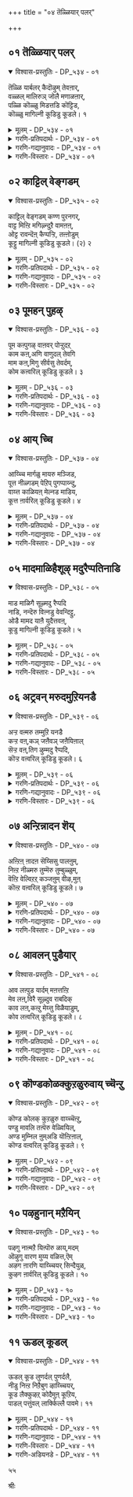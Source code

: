 +++
title = "०४ तॆळ्ळियार् पलर्"

+++


## ०१ तॆळ्ळियार् पलर्

<details open><summary>विश्वास-प्रस्तुतिः - DP_५३४ - ०१</summary>

तॆळ्ळि यार्बलर् कैदॊऴुम् तेवऩार्,  
वळ्ळल् मालिरुञ् जोलै मणाळऩार्,  
पळ्ळि कॊळ्ळु मिडत्तडि कॊट्टिड,  
कॊळ्ळु मागिल्नी कूडिडु कूडले। १
</details>

<details><summary>मूलम् - DP_५३४ - ०१</summary>

तॆळ्ळि यार्बलर् कैदॊऴुम् तेवऩार्,  
वळ्ळल् मालिरुञ् जोलै मणाळऩार्,  
पळ्ळि कॊळ्ळु मिडत्तडि कॊट्टिड,  
कॊळ्ळु मागिल्नी कूडिडु कूडले। १
</details>

<details><summary>गरणि-प्रतिपदार्थः - DP_५३४ - ०१</summary>

तॆळ्ळियार्=ज्ञानिगळाद भक्तरिन्द, पलर्=हलवरु, कैतॊऴुम्=कैमुयिसिकॊळ्ळुव, देवनार्=स्वामियाद, वळ्ळल्=परमौदारियाद, मालिरुञ्जोलै=तिरुमालिरुञ्जोलै बॆट्टद, मणाळनार्=ऒडॆयनाद परमपुरुषनु, पळ्ळिकॊळ्ळुम्=पवडिसिरुव, इडत्तु=स्थळदल्लि, अडि=\(अवन\) तिरुवडिगळन्नु, कॊट्टिड=\(नानु\)हिडियुवन्तॆ, कॊळ्ळुमाहिल्=\(नन्नन्नु\) स्वीकरिसुव हागॆ, कूडले=कूडलु स्वामिये, नी=नीनु, कूडिडु=कूडिसु\(जॊतॆगॊळिसु\)
</details>

<details><summary>गरणि-गद्यानुवादः - DP_५३४ - ०१</summary>

हलवारु मन्दि ज्ञानिगळाद भक्तरिन्द कैमुगियिसिकॊळ्ळुव स्वामियाद,परमौदारियाद, तिरुमालिरुञ्जोलै बॆट्टद ऒडॆयनाद परमपुरुषनु पवडिसिरुव स्थळदल्लि, अवन तिरुवडिगळन्नु नानु हिडियुवन्तॆ नन्नन्नु अवनु स्वीकरिसुव हागॆ, कूडलु स्वामिये, नीनु नम्मन्नु जॊतॆगॊळिसु.\(१\)
</details>

<details><summary>गरणि-विस्तारः - DP_५३४ - ०१</summary>

भगवन्तन गुणानुसन्धानवे इदरल्लि मुख्य. आ भगवन्तन तिरुवडिगळन्नु पट्टागि हिडियबेकु. अदु हेगॆ? इदु समस्यॆ. भगवन्तनन्ने नेरवागि बेडि अवनन्नु ऒलिसिकॊळ्ळुवुदु ऒन्दु बगॆ. भगवन्तन परमौदार्यवे अदक्कॆ मूल. अवन आ औदार्यक्कॆ ऒळगागबेकु, अष्टे. अदक्कागि ज्ञानिगळू भक्तरू सतत प्रयत्न माडुत्तारॆ. भगवन्तनु परम सुन्दरनु. तिरुमालिरुञ्जोलै बॆट्टद मेलॆ, सुन्दरवाद प्रकृतिय नडुवॆ उन्नत शिखरदल्लि शोभिसुत्तिरुववनू “अऴहर्”\(सुन्दर\)ऎम्ब हॆसरिनअ दिव्यसुन्दरनू आद परमपुरुषनु कावेरिय नडुगड्डॆयल्लि, श्रीरङ्गदल्लि पवडिसिद्दानॆ. श्रीरङ्गनाथन तिरुवडिगळन्नु अवलम्बिसबेकु. अवक्कॆ ऎडॆबिडद सेवॆ सल्लिसबेकु. ई उत्कटवाद आशॆयन्नु अवनिगॆ तिळिसुववरु यारु? गोदादेविय सेवॆयन्नु अवनु स्वीकरिसुवन्तॆ माडुववरु आयरु? “कूडलुदैव”वादरू अदन्नु माडुवने?

“कूडल्”ऎम्बुदक्कॆ “नदीमुख”, नदिगळ सम्गम, मधुरापुरि एकान्तवाद लतागृह, विरहियादवळु तन्न पतिय बरविगागि मरळिन मेलॆ ऎळॆयुव वृत्तसुळिगळु” ऎन्दु अर्थ बरुत्तदॆ. आद्दरिन्द, “कूडल् दैव” ऎन्दु यारन्नु सम्बोधिसुत्ताळो काणॆ. सतिपतियरन्नु कूडिसुव कामदेवने हौदे?

४६
</details>

## ०२ काट्टिल् वेङ्गडम्

<details open><summary>विश्वास-प्रस्तुतिः - DP_५३५ - ०२</summary>

काट्टिल् वेङ्गडम् कण्ण पुरनगर्,  
वाट्ट मिऩ्ऱि मगिऴ्न्दुऱै वामऩऩ्,  
ओट्ट रावन्दॆऩ् कैप्पऱ्ऱि, तऩ्ऩोडुम्  
कूट्टु मागिल्नी कूडिडु कूडले। (२) २
</details>

<details><summary>मूलम् - DP_५३५ - ०२</summary>

काट्टिल् वेङ्गडम् कण्ण पुरनगर्,  
वाट्ट मिऩ्ऱि मगिऴ्न्दुऱै वामऩऩ्,  
ओट्ट रावन्दॆऩ् कैप्पऱ्ऱि, तऩ्ऩोडुम्  
कूट्टु मागिल्नी कूडिडु कूडले। (२) २
</details>

<details><summary>गरणि-प्रतिपदार्थः - DP_५३५ - ०२</summary>

कूडले=कूडलु दैववे, काट्टिल्=काडिनल्लिरुव, वेङ्गडम्=वॆङ्कटगिरियल्लू, कण्णपुरनहर्=कण्णपुर नगरदल्लियू, वाट्टम्=ऒणगुविकॆ ऎम्बुदु, इन्ऱि=इल्लदॆ, महिऴ्न्दु=हर्षगॊण्डु, उऱै=नित्यवास माडुव, वामनन्=वामनावताररूपियाद भगवन्तनु, ओट्टार=ओडुत्ता, वन्दु=बन्दु, ऎन्=नन्न, कै=कैयन्नु, पट्रि=हिडिदु, तन्नॊडुम्=तन्नॊडनॆ, कूट्टुम्=कूडिसुवुदु, आहिल्=आदरॆ, नी=नीनु, कूडिडु=कूडिसु.
</details>

<details><summary>गरणि-गद्यानुवादः - DP_५३५ - ०२</summary>

कूडलु दैववे, काडिनल्लिरुव वॆङ्कटगिरियल्लू कण्णपुरनगरदल्लू मुखद ऒणगुविकॆये इल्लदन्तॆ हर्षदिन्द नित्यवास माडुव वामनावताररूपियाद भगवन्तनु ओडुत्ता बन्दु नन्न कैहिडिदु तन्नॊडनॆ कूडिसिकॊळ्ळुवुदादरॆ, नीनु कूडिसु.\(२\)
</details>

<details><summary>गरणि-विस्तारः - DP_५३५ - ०२</summary>

हिन्दिन पाशुरदल्लि गोदादेवि तिरुमालिरुञ्जोलै, श्रीरङ्ग-ऎम्ब ऎरडु “तिरुपति” गळन्नु स्मरिसिदळु. इदरल्लि तिरुवॆङ्कटगिरि, कण्णपुरिनगर ऎम्ब इन्नॆरडन्नु नॆनपिगॆ तरुत्ताळॆ. दक्षिण भारतदल्लि नूर ऎण्टु “तिरुपति”गळिवॆ ऎन्दु प्रसिद्धि. भगवन्तन सन्निध्यविरुव ऒन्दॊन्दु पवित्रस्थळवन्नू “तिरुपति” ऎन्नुत्तारॆ. ऒन्दॊन्दू तिरुमप्तियल्लू भगवन्तनु ऒन्दॊन्दु कीर्तियिन्द, हॆसरिनिन्द नित्यवास माडुत्ता, भक्तनिगॆ दर्शन कॊडुत्तानॆ ऎन्दू, आनन्दस्वरूपियाद भगवन्तनु सदा आनन्दवन्ने सूसि भक्तनन्नु आनन्ददल्लि ओलाडिसुत्तानॆ, ऎन्दू आद्दरिन्द, भक्तनु ऎल्ल तिरुपतिगळिगू यात्रॆ नडसि, भगवन्तन दिव्यरूपवन्नु सन्दर्शिसि कृतार्थनागबेकु ऎम्बुदू प्रसिद्धि.

गोदादेविगॆ भगवन्तनल्लि अपारप्रेम. अवने तनगॆ पतियागबेकु ऎम्बुदु अवळ हम्बल. भगवन्तनु नूरॆण्टु तिरुपतिगळल्लि नॆलसिरुवुदु गोदादेवियन्नु परीक्षिसुवुदक्कॆन्दू, अवळल्लि भगवन्तन बगॆगॆ अचल प्रेमविदॆये ऎम्बुदन्नु कण्डुकॊळ्ळुवुदक्कॆन्दू अवळ नम्बिकॆ. अवळादरो स्वतन्त्रविल्लद हॆण्णु कन्यॆ. भगवन्तनु सर्वस्वतन्त्र. आद्दरिन्द, पवित्रनाद वामनवटुविनन्तॆ बन्दु बलिचक्रवर्तियन्नु जयिसिद हागॆये, एनू अरियद वामनरूपियागि बन्दु अवळ कैहिडिदु अवळन्नु तन्नॊडनॆ करॆदुकॊण्डु होगबेकॆन्दु अवळ हम्बल. अवळन्नु तन्दॆय पारतन्त्र्यदिन्द बिडिसि तन्नॊन्दिगॆ सेरिसिकॊळ्ळबेकॆम्बुदु अवळ कडुबयकॆ. अदक्कागि कूडलु देवनल्लि ई प्रार्थनॆ.

४७
</details>

## ०३ पूमहन् पुहऴ्

<details open><summary>विश्वास-प्रस्तुतिः - DP_५३६ - ०३</summary>

पूम कऩ्पुगऴ् वाऩवर् पोऱ्ऱुदऱ्  
काम कऩ्,अणि वाणुदल् तेवगि  
माम कऩ्,मिगु सीर्वसु तेवर्दम्,  
कोम कऩ्वरिल् कूडिडु कूडले। ३
</details>

<details><summary>मूलम् - DP_५३६ - ०३</summary>

पूम कऩ्पुगऴ् वाऩवर् पोऱ्ऱुदऱ्  
काम कऩ्,अणि वाणुदल् तेवगि  
माम कऩ्,मिगु सीर्वसु तेवर्दम्,  
कोम कऩ्वरिल् कूडिडु कूडले। ३
</details>

<details><summary>गरणि-प्रतिपदार्थः - DP_५३६ - ०३</summary>

पू=कमल पुष्पदल्लि हुट्टिद, महन्=मगन, पुहऴ्= हॊगळिकॆ, वानवर्=देवतॆगळ, पोट्रुदऱ् कु=स्तोत्रक्कू, आम्=तक्कवनाद, महन्=महन, अणि=अणिगॊण्ड, वाळ्=बाळ्वॆय\(जीवनद\) नुदल्=मुखवुळ्ळ, देवकि=देवकिय, मा=श्रेष्ठनाद, महन्=मगनाद, मिहु=बहुहॆच्चिन, शीर्=सद्गुणगळिन्द कूडिद, वसुदेवर्=वसुदेवन, को=हिरिमॆय, महन्=मगनाद भगवन्तनु\(श्रीकृष्णनु\) वरिल्=वरुवुदादरॆ,क्डले=कूडलु दैववे, कूडिडु=कूडिसु.
</details>

<details><summary>गरणि-गद्यानुवादः - DP_५३६ - ०३</summary>

हूविन मगन हॊगळिकॆगू देवतॆगळ स्तुतिगू तक्कवनाद मग अणिगॊण्ड जीवनद मुखवुळ्ळ देवकिय श्रेष्ठ मगनागि बहुदॊड्ड सद्गुणगळिन्द कूडिद वसुदेवन हिरिमॆय मगनागि इरुव भगवन्तनु बरुवुदादरॆ, कूडलु दैववे \(नन्नन्नु अवनॊन्दिगॆ\)कूडिसु.
</details>

<details><summary>गरणि-विस्तारः - DP_५३६ - ०३</summary>

हूविन मग ऎन्दरॆ चतुर्मुख ब्रह्म. भगवन्तन नाभियल्लि हुट्टिदवनु. हुटीदाग अवनु कन्दद्दु नीरु,ऎल्लॆल्लू नीरु कर्तव्यवन्नु कण्डुकॊळ्ळुवुदक्कागि अवनु अन्तर्मुखनागि बहळ तपस्सु माडिदनु. भगवन्तनु अनुग्रहिसिदनु. आगले तिळिदद्दु अवनिगॆ सृष्टि माडुव कार्यवू, क्रमवू. भगवन्तननन्नु अवनु हॊगळल्ल.

देवतॆगळन्तु भगवन्तनन्नु अडिगडिगॆ स्तुतिसिदवरु. असुरराद अवरिगॆ कष्टसङ्कटगळु ऒदगिदागलॆल्ला भगवन्तनल्लि मॊरॆयॊडुवुदे अवर कॆलस. अवरन्नु अमररन्नागिसिदवनू, स्वर्गवासवनु स्थिरगॊळिसिदवनू भगवन्तने.

देवकिय कान्तिपूर्णवाद मुखदिन्दले अवळ जीवन ऎष्टु परिशुद्ध, ऎष्टु चॊक्क ऎम्बुदु गॊत्तागुत्तदॆ. वसुदेवनु सद्गुणगळिगॆ आकर. ई हिरिमॆय कारणदिन्दले भगवन्त अवर मगनागि अवतरिसिद्दु.

४८
</details>

## ०४ आय् च्चि

<details open><summary>विश्वास-प्रस्तुतिः - DP_५३७ - ०४</summary>

आय्च्चि मार्गळु मायरु मञ्जिड,  
पूत्त नीळ्गडम् पेऱिप् पुगप्पाय्न्दु,  
वाय्त्त काळियऩ् मेल्नड माडिय,  
कूत्त ऩार्वरिल् कूडिडु कूडले। ४
</details>

<details><summary>मूलम् - DP_५३७ - ०४</summary>

आय्च्चि मार्गळु मायरु मञ्जिड,  
पूत्त नीळ्गडम् पेऱिप् पुगप्पाय्न्दु,  
वाय्त्त काळियऩ् मेल्नड माडिय,  
कूत्त ऩार्वरिल् कूडिडु कूडले। ४
</details>

<details><summary>गरणि-प्रतिपदार्थः - DP_५३७ - ०४</summary>

आय् च्चि मार्हळुम्=गॊल्लतियरू, आयरुम्=गोपरू, अञ्जिड=भयपडुव हागॆ, पूत्त=हूविनिन्द तुम्बिद\(हू बिट्टिरुव\) नीळ्=ऎत्तरवाद, कडम्बु=कडहद मरवन्नु, एऱि=हत्ति, पुहप्पाय्न्दु=ऒळहोगुवन्तॆ हारि, वाय् त्त=अल्लि वासवागिद्द, काळियन्=काळीय सर्पद, मेल्=मेलॆ, नडम्=नृत्यवन्नु, आडिन=अडिद, कूत्तनार्=नटन शास्त्रनिपुणनाद भगवन्तनु, वरिल्=बरुवुदादरॆ, कूडले=कूडलु दैववे, कूडिडु=कूडिसु.
</details>

<details><summary>गरणि-गद्यानुवादः - DP_५३७ - ०४</summary>

गॊल्लतियरू गोवळरू भयपडुव हागॆ हूबिट्टिरुव ऎत्तरवाद कडहद मरवन्नु हत्ति मडूविनॊळक्कॆ होगुवन्तॆ हारि, अल्लि वासवागिद्द काळीय सर्पद मेलॆ नृत्यमाडिद नटनशास्त्रनिपुणनाद भगवन्तनु बरुवुदादरॆ, कूडलु दैववे नन्नन्नु अवनॊडनॆ कूडिसु.\(४\)
</details>

<details><summary>गरणि-विस्तारः - DP_५३७ - ०४</summary>

ई पाशुरद विषयवॆल्ल काळीयदमनद्दु. यमुनानदियल्लि काळिन्दि मडु. अल्लि बहुकालदिन्द वासवागिद्द काळीयनॆम्ब सर्प. अदरिन्द, मडुविन नीरॆल्ल विषमयवागित्तु. ई तॊन्दतॆयन्नु निवारिसबेकॆन्दु बालकृष्ण अरितुकॊण्ड. कूडले दडदल्लि बॆळॆदिद्द ऎत्तरवाद कडहद मरवन्नेरि, दडदल्लिद्द गोवळरुगॊल्लतियरु बेड, बेड ऎन्दु कूगुत्तिद्दरू, मडुविनॊळक्कॆ धुमुकिद. ऒळगिद्द काळीयनन्नु कॆणकि मेलक्कॆ सॆळॆदु अदर हॆडॆय मेलॆ हारिकॊण्डु अल्लि अवनु नाट्यशास्त्रविशारदनो ऎम्बन्तॆ कुणिकुणिदाडिदनु. इदु कतॆ.

“अन्थ कलानिपुणनॊडनॆ धीर, शूर, साहसवन्तनॊडनॆ नन्नन्नु कूडिसु”ऎन्दु बेडुत्ताळॆ, गोदादेवि.
</details>

## ०५ मादमाळिहैशूऴ् मदुरैप्पतिनाडि

<details open><summary>विश्वास-प्रस्तुतिः - DP_५३८ - ०५</summary>

माड माळिगै सूऴ्मदु रैप्पदि  
नाडि, नन्दॆरु विऩ्नडु वेवन्दिट्टु,  
ओडै मामद याऩै युदैत्तवऩ्,  
कूडु मागिल्नी कूडिडु कूडले। ५
</details>

<details><summary>मूलम् - DP_५३८ - ०५</summary>

माड माळिगै सूऴ्मदु रैप्पदि  
नाडि, नन्दॆरु विऩ्नडु वेवन्दिट्टु,  
ओडै मामद याऩै युदैत्तवऩ्,  
कूडु मागिल्नी कूडिडु कूडले। ५
</details>

<details><summary>गरणि-प्रतिपदार्थः - DP_५३८ - ०५</summary>

ओडै=हणॆगॆ पट्टियुळ्ळ, मा=महा, मदम्=मदशालियाद, यानै=आनॆयन्नु, उदैत्तवन्=सदॆबडिदवनु, माडम्=माळिगॆ मनॆगळू, माळिहै=महडि मनॆगळू, शूऴ्=सुत्तुवरिदिरुव, मदुरैपदि=मधुरानगरियल्लि, नाडि=हुडुकाडि, नम्=नम्म, तॆरुविन्=बीदिय, नडुवे=नडुवॆ, वन्दिट्टु=बन्दुबिट्टु, कूडुम्=\(नम्मॊडनॆ\)कूडिकॊळ्ळुवुदु, आहिल्=आदरॆ, कूडले=कूडलु दैववे, नी=नीनु, कूडिडु=कूडिसु.
</details>

<details><summary>गरणि-गद्यानुवादः - DP_५३८ - ०५</summary>

४९
</details>

<details><summary>गरणि-विस्तारः - DP_५३८ - ०५</summary>

हणॆगॆ पट्टियुळ्ळ महामदिसिद आनॆयन्नु सदॆबडिदवनु माळिगॆ मनॆगळिन्दलू महडि मनॆगळिन्दलू सुत्तुवरिदिरुव मधुरानगरियल्लि हुडुकुत्ता नम्म बीदिय नडुवॆ बन्दु नम्मॊडनॆ कूडिकॊळ्ळुवुदादरॆ कूडलु दैववे, नीनु कूडिसु.\(५\)

धनुर्यादक्कॆ बरबेकॆम्ब कंसन आह्वानद मेलॆ श्रीकृष्णनू बलरामनू मधुरॆगॆ बरुत्तारॆ. दारियल्लि कंसनिन्द प्रेरित्अराद अडचणॆगळु हलवारु. यावुदादरॊन्दरिन्द कृष्णनन्नु कॊल्लिसबेकॆम्बुदे उद्देश. अन्थवुगळल्लि कुवलयापीडवॆम्ब मद्दानॆयॊन्दु. अदर हणॆगॆ चिन्नदपट्टिय बिरुदु बेरॆ. अदन्नु जयिसुवुदु असाध्यवाद मातु. कृष्णनु अदन्नु लीलाजालवागि सदॆबडिदनु.

आ समयदल्लि गोदादेवि तानु मधुरानगरियल्ले वासवागिद्दन्तॆयू कृष्णनु अवन साहसगळन्नॆल्ला मुगिसिकॊण्डु मधुरानगरियल्लि तन्न अपारवाद प्रेमवन्नरितवनागि तन्नन्नु हुडुकुत्ता तानिरुव बीदियल्लि बरुत्तानॆन्दू भाविसिकॊळ्ळुत्ताळॆ.\(गोदादेवि इरुवुदु दक्षिनभारतद श्रीविल्लिपुत्तूरिनल्लि\) हागॆ कृष्णनु तानिरुव\(गोदादेवि इरुव\) बीदिगॆ बन्दाग, अवनन्नु तम्मॊडनॆ कलॆतुकॊळ्ळुवन्तॆ कूडिसॆन्दु कूडलु दैववन्नु गोदादेविगॆ बेडिकॊळ्ळुत्ताळॆ.
</details>

## ०६ अट्रवन् मरुदमुऱियनडै

<details open><summary>विश्वास-प्रस्तुतिः - DP_५३९ - ०६</summary>

अऱ्ऱ वऩ्मरु तम्मुऱि यनडै  
कऱ्ऱ वऩ्,कञ् जऩैवञ् जऩैयिऩाल्  
सॆऱ्ऱ वऩ्,तिग ऴुम्मदु रैप्पदि,  
कॊऱ्ऱ वऩ्वरिल् कूडिडु कूडले। ६
</details>

<details><summary>मूलम् - DP_५३९ - ०६</summary>

अऱ्ऱ वऩ्मरु तम्मुऱि यनडै  
कऱ्ऱ वऩ्,कञ् जऩैवञ् जऩैयिऩाल्  
सॆऱ्ऱ वऩ्,तिग ऴुम्मदु रैप्पदि,  
कॊऱ्ऱ वऩ्वरिल् कूडिडु कूडले। ६
</details>

<details><summary>गरणि-प्रतिपदार्थः - DP_५३९ - ०६</summary>

अट्रवन्=ननगॆ ऎल्लविधदल्लू तक्कवनु, मरुदम्=यमळ अर्जुनवृक्षगळन्नु, मुऱिय=मुरिदु बीळुव हागॆ, नडै=नडगॆयन्नु, कट्रवन्=कलितवनू, कञ्जनै=कंसनन्नु, वञ्जनैयिल्=वञ्चनॆयिन्द, शॆट्रवन्=कॊन्दवनू, तिहऴुम्=बॆळगुव, मदुरैपति=मधुरै नगरक्कॆ, कॊट्रवन्=अरसनादवनू, वरिल्=बन्दरॆ, कूडले=कूडलु दैववे, कूडिडु=\(अवनॊन्दिगॆ नन्नन्नु\)कूडिसु.
</details>

<details><summary>गरणि-गद्यानुवादः - DP_५३९ - ०६</summary>

ननगॆ ऎल्ल रीतियल्लू तक्कवनू, यमळार्जुन वृक्षगळु मुरिदु बीळुव हागॆ नडगॆयन्नु कलितवनू, कंसनन्नु \(अवन\) वञ्चनॆयिन्दले कॊन्दवनू, बॆळगुव मधुरानगरिय अरसनादवनू बन्दरॆ, कूडलु दैववे, नन्नन्नु अवनॊन्दिगॆ कूडिसु.\(६\)
</details>

<details><summary>गरणि-विस्तारः - DP_५३९ - ०६</summary>

भगवन्तनिगॆ समर्पिसबेकॆन्दु कट्टिद हूविन मालॆयन्नु तानु मॊदलु मुडिदु, कन्नडिय मुन्दॆनिन्तु, भगवन्तनिगॆ तानुतक्क वधुवागबल्लॆने ऎन्दु योचिसि, योचिसि, कॊरगुत्तिद्द “शूडिकॊडुत्त नाच्चियार्” ऎन्निसिकॊण्ड गोदादेवि, ई पाशुरदल्लि, कृष्णावताररूपियागि भगवन्तनु अवन ऎळॆयवयस्सिनिन्दलू, तळर्नडॆ नडॆयुवागले यमळार्जुन वृक्षगळन्नु मुरिद, अनन्तर कंसन वञ्चनॆय कार्यगळन्नॆल्ला ऒन्दागुतलॊन्दन्नु

५०

मुरिदु हाकिद, कडॆगॆ मधुराधीशनॆनिसिकॊण्ड भगवन्तने तनगॆ अनुरूपनाद पतियॆन्दू अवनॊन्दिगॆ तन्नन्नु कूडिसॆन्दु कूडलु दैववन्नु बेडिकॊळ्ळुत्ताळॆ.
</details>

## ०७ अन्ऱिन्नादन शॆय्

<details open><summary>विश्वास-प्रस्तुतिः - DP_५४० - ०७</summary>

अऩ्ऱिऩ् ऩादऩ सॆय्सिसु पालऩुम्,  
निऩ्ऱ नीळ्मरु तुम्मॆरु तुम्बुळ्ळुम्,  
वॆऩ्ऱि वेल्विऱऱ् कञ्जऩुम् वीऴ,मुऩ्  
कॊऩ्ऱ वऩ्वरिल् कूडिडु कूडले। ७
</details>

<details><summary>मूलम् - DP_५४० - ०७</summary>

अऩ्ऱिऩ् ऩादऩ सॆय्सिसु पालऩुम्,  
निऩ्ऱ नीळ्मरु तुम्मॆरु तुम्बुळ्ळुम्,  
वॆऩ्ऱि वेल्विऱऱ् कञ्जऩुम् वीऴ,मुऩ्  
कॊऩ्ऱ वऩ्वरिल् कूडिडु कूडले। ७
</details>

<details><summary>गरणि-प्रतिपदार्थः - DP_५४० - ०७</summary>

अन्ऱु=आ कालदल्लि, इन्नादन=कॆडकुगळन्ने, शॆय्=माडिद, शिशुपालनुम्=शिशुपालनू, निन्ऱ=बॆळॆदु निन्तिरुव, नीळ्=ऎत्तरवाद, मरुदुम्=अवळि मत्तिमरगळन्नू, ऎरुदुम्=वृषभासुरनन्नू, पुळ्ळुम्=बकासुरनन्नू, वॆन्ऱि=जय तरबल्ल, वेल्=वेलायुधवन्नु, विऱल्=हिडिद, कञ्जनुम्=कंसनू, वीऴ=बीळुवन्तॆ, मुन्=ऎल्लर ऎदुरल्लि, कॊन्ऱवन्=कॊन्दवनु, वरिल्=बरुवुदादरॆ, कूडले=कूडलु दैववे, कूडिडु=कूडिसु.
</details>

<details><summary>गरणि-गद्यानुवादः - DP_५४० - ०७</summary>

आगिन कालदल्लि कॆडकुगळन्ने माडिद शिशुपालनू, ऎत्तरवागि बॆळॆदु निन्तिरुव अवळि मत्तिमरगळू, वृषभनू, बकनू, जयवन्ने तरबल्ल वेलायुधधारियाद कंसनु बीळुवन्तॆ ऎल्लर ऎदुरल्लू कॊन्दवनु बरुवुदादरॆ, कूडलु दैववे \(अवनॊन्दिगॆ नन्नन्नु\)कूडिसु.\(७\)
</details>

<details><summary>गरणि-विस्तारः - DP_५४० - ०७</summary>

रुक्मिणियन्नु शिशुपालनिगॆ कॊट्टु मदुवॆमाडबेकॆन्दु सिद्धतॆगळॆल्ल नडॆदिद्दाग,अवुगळ नडुवॆ रुक्मिणिय प्रार्थनॆयन्तॆ अवळन्नु तन्न शौर्यबलदिन्द करॆतन्दु कृष्णनु मदुवॆयादनु. कृष्णन मेलण शिशुपालन वैरवु चिक्कन्दिनिन्द बॆळॆदु बन्दद्दु रुक्मिणियन्नु अवनिन्द तप्पिसिद्दरिन्द अवनिगॆ विपरीतवायितु. कॆट्ट कॆलसगळन्नु माडुवुदरल्ले अवनु निपुणनॆनिसिद्दवनु अवनु. हागॆये बक,वृषभ, कंसरू. दुष्टनिग्रहवे भगवन्तन आद्य कर्तव्यवाद्दरिन्द अवरन्नॆल्ल कृष्णनु निर्मूलगॊळिसिदनु. आ समर्थ स्वामियु बरुवुदादरॆ, अवनॊन्दिगॆ नन्नन्नु कूडिसु ऎन्दु कूडलु दैववन्नु गोदादेवि बेडिकॊळ्ळुत्ताळॆ.
</details>

## ०८ आवलन् पुडैयार्

<details open><summary>विश्वास-प्रस्तुतिः - DP_५४१ - ०८</summary>

आव लऩ्पुड यार्दम् मऩत्तऩ्ऱि  
मेव लऩ्,विरै सूऴ्दुव राबदिक्  
काव लऩ्,कऩ्ऱु मेय्त्तु विळैयाडुम्,  
कोव लऩ्वरिल् कूडिडु कूडले। ८
</details>

<details><summary>मूलम् - DP_५४१ - ०८</summary>

आव लऩ्पुड यार्दम् मऩत्तऩ्ऱि  
मेव लऩ्,विरै सूऴ्दुव राबदिक्  
काव लऩ्,कऩ्ऱु मेय्त्तु विळैयाडुम्,  
कोव लऩ्वरिल् कूडिडु कूडले। ८
</details>

<details><summary>गरणि-प्रतिपदार्थः - DP_५४१ - ०८</summary>

आवल्=आसक्तियन्नू, अन्बु=प्रेमवन्नू, उडैयवर् तम्=उळ्ळवर, मनत्तु=मनवन्नु, अन्ऱि=अल्लदॆ, मेवलन्=बेरॆल्लियू इरदवनू\(आसक्तियिडदवनू\) विरै=सुवासनॆ, शूऴ्=तुम्बिरुव, तुवरापति=द्वारकापुरिय, कावलन्=रक्षकनू, कन्ऱु=करुगळन्नु, मेय् त्तु=मेयिसि, विळैयाडुम्=आटवाडुव, कोवलन्=गोवळनू, वरिल्=बरुवुदादरॆ, कूडले=कूडलु दैववे, कूडिडु=कूडिसु.
</details>

<details><summary>गरणि-गद्यानुवादः - DP_५४१ - ०८</summary>

प्रेमवन्नू आसक्तियन्नू उळ्ळवर मनवन्नल्लदॆ बेरॆल्लियू इरलु इष्टपडदवनू, सुवासनॆयिन्द तुम्बिद द्वारकापुरिय रक्षकनू, करुगळन्नु मेयिसि आटवाडुव गोपालनू बन्दरॆ, कूडलु दैववे. अवनॊन्दिगॆ नन्नन्नु कूडिसु.
</details>

<details><summary>गरणि-विस्तारः - DP_५४१ - ०८</summary>

भगवन्तन विषयदल्लि अमितासक्तियन्नु अपारवाद प्रेमवन्नू उळ्ळवरु दृढभक्तरु. अवर मनदल्लिये नॆलॆगॊण्डिरुववनु भगवन्त. गोदादेवि इदक्कॆ हॊरतल्ल. अवळ अन्तरङ्गदल्लि नॆलॆसिरुव आराध्यदैववे भगवन्त-अवळ पतियागबेकॆम्ब अवळ आशॆय मूर्ति. भक्तर अन्तरङ्गदल्ले इरुववनु भगवन्त. भगवन्तन इन्नॆरडु गुणगळन्नु इल्लि सूचिसलागिदॆ. यारु अवन रक्षणॆगॆ ऒळपडुत्तारो अवर ऎल्ल बगॆय हॊणॆयू अवनदे. द्वारकावतिये अवन रक्षणगॆ बन्तु. अदक्कॆ निजवागियू भगवन्त “कावलन्”आद. इदु भगवन्तन संरक्षकत्व. करुगळ नडुवॆ काडिनल्लि अवुगळन्नु मेयिसुव नॆपदिन्द अवनु तिरुगाडुत्तिद्दरू, करुगळिगू गोवळ बालकरिगू ऒदगुव आकस्मक कष्टगळन्नु निवारिसुत्ता, आटवाडुत्ता काल कळॆयुत्तिद्दवनु भगवन्त. इदु भगवन्तन सौलभ्य गुण.
</details>

## ०९ कॊण्डकोळक्कुऱळुरुवाय् च्चॆन्ऱु

<details open><summary>विश्वास-प्रस्तुतिः - DP_५४२ - ०९</summary>

कॊण्ड कोलक् कुऱळुरु वाय्च्चॆऩ्ऱु,  
पण्डु मावलि तऩ्पॆरु वेळ्वियिल्,  
अण्ड मुम्निल ऩुम्अडि यॊऩ्ऱिऩाल्,  
कॊण्ड वऩ्वरिल् कूडिडु कूडले। ९
</details>

<details><summary>मूलम् - DP_५४२ - ०९</summary>

कॊण्ड कोलक् कुऱळुरु वाय्च्चॆऩ्ऱु,  
पण्डु मावलि तऩ्पॆरु वेळ्वियिल्,  
अण्ड मुम्निल ऩुम्अडि यॊऩ्ऱिऩाल्,  
कॊण्ड वऩ्वरिल् कूडिडु कूडले। ९
</details>

<details><summary>गरणि-प्रतिपदार्थः - DP_५४२ - ०९</summary>

कॊण्ड=हिन्दिसिकॊण्ड, कोलम्=वेषद कुऱळ्=ब्रह्मचारिय, उरु=रूप, आय्=आगि, शॆन्ऱु=होगि, पण्डु=हिन्दिन कालदल्लि, मावलितन्=महाबलि चक्रवर्तिय, पॆरु=महत्ताद, वेळ् वियिल्=यज्ञदल्लि, अण्डमुम्=मेलणलोकगळन्नू, निलनुम्=भूमियन्नू, अडि=हॆज्जॆ, ऒन्ऱिनाल्=ऒन्दॊन्दरिन्द, कॊण्डवन्=अळॆदुकॊण्डवनु, वरिल्=बरुवुदादरॆ, कूडले=कूडलु दैववे, कूडिडु=कूडिसु.
</details>

<details><summary>गरणि-गद्यानुवादः - DP_५४२ - ०९</summary>

५२
</details>

<details><summary>गरणि-विस्तारः - DP_५४२ - ०९</summary>

हॊन्दिसिकॊण्ड वेषद ब्रह्मचारिय रूपदवनागि होगि, हिन्दिन कालदल्लि महाबलिचक्रवर्तिय दॊड्ड यज्ञदल्लि मेलण लोकगळन्नु भूमियन्नू ऒन्दॊन्दु हॆज्जॆयिन्द अळॆदुकॊण्डवनु बरुवुदादरॆ, कूडलु दैववे, अवनॊन्दिगॆ नन्नन्नु कूडिसु.\(९\)

शिखॆ, यज्ञोपवीत, कृष्णाजन, मौञ्ज, कौपीन, पवित्र, दण्ड-इवु ब्रह्मचारिय चिह्नॆगळु.

एळु तुम्बि ऎण्टनॆय वर्षदल्लि उपनयन संस्कारवन्नु माडि वटुविगॆ मेलण वेषवन्नु तॊडिसि, ब्रह्मचारियन्नागि माडुवुदु चिक्क वयस्सिन हुडुगनन्नु ब्रह्मचारियन्नागि माडिदरॆ, अवन हॊसजीवनवन्नु नोडुवुदन्तु ऒन्दु सन्तोषवे. आगिनिन्दले अवनु ब्रह्मज्ञानदत्त अडियिडलु मॊदलु माडुवुदु.

भगवन्तने ई सुन्दररूपवन्नु अळवडिसिकॊण्डु, पुट्ट/वामन वटूवागि महाबलिचक्रवर्तिय यज्ञशालॆयन्नु प्रवेशिसिद. बलिचक्रवर्तियिन्द मूरुपुट्ट हॆज्जॆगळष्टु नॆलवनु बेडिद. अनन्तर त्रिविक्रमनागि बॆळॆदु ऒन्दु हॆज्जॆयिन्द ऊर्ध्वलोकगळन्नॆल्ला अळॆदुबिट्ट. इन्नॊन्दु हॆज्जॆयिन्द भूमण्डलवन्नॆल्ला अळॆदु आश्चर्यगॊळिसिद. ई पाशुरद विषय वामनावतारद्दु.

कन्यॆयादवळन्नु मदुवॆ माडिकॊळ्ळुवुदक्कॆ बरुववनु परिशुद्धवाद ब्रह्मचारि जीवनवन्नु नडसि, गुरुकुलवास माडि ज्ञान, गुणसम्पन्नन्नागि, गृहस्थाश्रमवन्नु स्वीकरिसबेडवे? भगवन्तनु सुन्दरनाद ऎळॆय वयस्सिन ब्रह्मचारियागि बन्दु तन्न कैहिडियबेकॆन्दु गोदादेविगॆ आशॆ. अदन्नु इल्लि व्यक्तपडिसिद्दारॆ.
</details>

## १० पऴहुनान् मऱैयिन्

<details open><summary>विश्वास-प्रस्तुतिः - DP_५४३ - १०</summary>

पऴगु नाऩ्मऱै यिऩ्पॊरु ळाय्,मदम्  
ऒऴुगु वारण मुय्य वळित्त,ऎम्  
अऴग ऩारणि याय्च्चियर् सिन्दैयुळ्,  
कुऴग ऩार्वरिल् कूडिडु कूडले। १०
</details>

<details><summary>मूलम् - DP_५४३ - १०</summary>

पऴगु नाऩ्मऱै यिऩ्पॊरु ळाय्,मदम्  
ऒऴुगु वारण मुय्य वळित्त,ऎम्  
अऴग ऩारणि याय्च्चियर् सिन्दैयुळ्,  
कुऴग ऩार्वरिल् कूडिडु कूडले। १०
</details>

<details><summary>गरणि-प्रतिपदार्थः - DP_५४३ - १०</summary>

पऴहु=अनादियाद, नान् मऱैयिन्=नाल्कुवेदगळ, पॊरुळ्=मूलवस्तु, आय्=आगि, मदम्=मदजलवु, ऒऴुह=स्रविसुत्तिरुव, वारणम्=गजेन्द्रनु, उय्य=जीविसुवन्तॆ, अळित्त=माडिद, ऎम्=नम्म, अऴहनार्=दिव्यसुन्दरनु, अणि=सुन्दरियराद, आय् च्चियर्=गोपिगळ, चिन्तैयुळ्=मनदल्लि\(चिन्तनॆयल्लि\), कुऴहनार्=यौवन सौन्दर्यवुळ्ळवनु, वरिल्=बरुवुदादरॆ, कूडले=कूडलु दैववे, कूडिडु=कूडिसु.
</details>

<details><summary>गरणि-गद्यानुवादः - DP_५४३ - १०</summary>

अनादियाद नाल्कुवेदगळ मूलवस्तुवागिरुववनु, मदजलवन्नु स्रविसुव गजेन्द्रनु, जीविसुवन्तॆ माडिदवनु. नम्म सुन्दरनु, सुन्दरियराद गोपिगळ चिन्तनॆयल्लि यौवन सौन्दर्यवुळ्ळवनु बरुवुदादरॆ, कूडलु दैववे अवनॊडनॆ नन्नन्नु कूडिसु.\(१०\)
</details>

<details><summary>गरणि-विस्तारः - DP_५४३ - १०</summary>

५३

भगवन्तन इन्नू कॆलवु विशिष्टगुण गळन्नु ई पाशुर सूचिसुत्तदॆ. भगवन्तनु अनादि अवनिगॆ आदियॆम्बुदे इल्ल. नाल्कुवेदगळू विवरिसुव मूलवस्तुवे अवनु. अवनु शरणागतवत्सलनु. दिव्यसुन्दरनु. गोपियर चिन्तनॆय मूर्तिये अवनु. “अवनु नन्नन्नु कैहिडियलु बरुवुदादरॆ, नन्नन्नु अवनॊडनॆ कूडिसु”ऎन्दु गोदादेवि कूडलु दैववन्नु बेडिकॊळ्ळुत्ताळॆ.
</details>

## ११ ऊडल् कूडल्

<details open><summary>विश्वास-प्रस्तुतिः - DP_५४४ - ११</summary>

ऊडल् कूड लुणर्दल् पुणर्दलै,  
नीडु निऩ्ऱ निऱैबुग ऴाय्च्चियर्,  
कूड लैक्कुऴऱ् कोदैमुऩ् कूऱिय,  
पाडल् पत्तुंवल् लार्क्किल्लै पावमे। ११
</details>

<details><summary>मूलम् - DP_५४४ - ११</summary>

ऊडल् कूड लुणर्दल् पुणर्दलै,  
नीडु निऩ्ऱ निऱैबुग ऴाय्च्चियर्,  
कूड लैक्कुऴऱ् कोदैमुऩ् कूऱिय,  
पाडल् पत्तुंवल् लार्क्किल्लै पावमे। ११
</details>

<details><summary>गरणि-प्रतिपदार्थः - DP_५४४ - ११</summary>

ऊडल्=प्रेम कलहवन्नू, कूडल्=मत्तॆ सेरुवुदन्नू, उणर् तल्=\(तम्म तम्म\) कॊरतॆगळन्नु अरितुकॊळ्ळुवुदन्नू, पुणर् तलै=बॆरॆतु ऒन्दागुवुदन्नू, नीडु=शाश्वतवागि, निन्ऱ=बन्दिरुव\(नॆलसिरुव\), निऱै=तुम्ब, पुहऴ्=हॊगळिसिकॊळ्ळुव, आय् च्चियर्=गोपियर, कूडलै=सेरुविकॆयन्नु, कुऴल्=सॊबगिन तलॆगूदलुळ्ळ, कोडै=गोदादेवियु, मुन्=मॊदलु, कूऱिय=हेळिद, पाडल्=पाशुरगळु, पत्तुम्=हत्तन्नू, वल्लार् क्कू=बल्लवरिगॆ, पावम्=पाप, इल्लै=इल्लवे इल्ल.
</details>

<details><summary>गरणि-गद्यानुवादः - DP_५४४ - ११</summary>

प्रेमकलहवन्नू मत्तॆ सेरुवुदन्नू, कॊरतॆगळन्नु अरितुकॊळ्ळुवुदन्नू बॆरॆतु ऒन्दागुवुदन्नू, शाश्वतवागि बन्दिरुव तुम्भ हॊगळिकॆय गोपियर सेरुविकॆगळन्नू विवरिसि, सॊबगिन तलॆगूदलुळ्ळ गोदादेवियु मेलॆ हेळीद हत्तु पाशुरगळन्नू बल्लवरिगॆ पापवे इल्ल.\(११\)
</details>

<details><summary>गरणि-विस्तारः - DP_५४४ - ११</summary>

ऎळॆयप्रायद युवतिगॆ तन्न नल्लन मेलॆ असदृशवाद प्रेम. अभिमान. आ प्रेम परिशुद्धवागि परिपूर्णवागि तम्मिब्बर नडुवॆये व्यवहरिसबेकॆन्दु अवळ मनदाशॆ. ई विषयदल्लि युवतियु परिपूर्नवागि स्वार्थिये\! तन्न शुद्ध प्रेमक्कॆ ऎल्लियादरू अड्डि बन्दरॆ, कॊरतॆयुण्टादरॆ, आ अड्डि कॊरतॆगळु बहळ अल्पवागिद्दरू सह अदु अवळिगॆ सहिसदु. अड्डियन्नो कॊरतॆयन्नो तन्दद्दर मेलॆ ईर्षॆ असूयॆगळु. कोपद्वेषगळु बॆळॆयुत्तवॆ. अवुगळन्नु ताने नेरवागि दण्डिसलु आगदॆ होगुवुदरिन्द, तन्नवनाद तन्न नल्लन मेलॆ अदन्नॆल्ला हरियगॊडुत्ताळॆ. हीगॆ उण्टागुवुदु प्रणयकलह. तन्न प्रियतमन मेलण

५४

अपार प्रेम. अवळन्नु हॆच्चु काल हागॆये इरगॊडुवुदिल्ल. यावुदादरॊन्दु सन्दर्भवन्नु मुन्दिट्टु अवनागलि अवळागलि हत्तिर सरियुत्तारॆ. हागॆ अवरु सेरिदाग उभयरू तम्मतम्म प्रेमदल्लि उण्टाद कॊरतॆयन्नु कण्डुकॊळ्ळुत्तारॆ. अदन्नु निवारिसुव परियन्नु अरियुत्तारॆ. तम्मतम्म तप्पुगळन्नु तिद्दिकॊळ्ळुवुदक्कॆ इदु सुसमय. परस्पर अरियुविकॆये अवरन्नु मत्तॆ प्रेमदल्लि बॆरॆयुवन्तयॆऊ, मॊद्लैगिन्तलू हॆच्चिन प्रेमदल्लि ऒन्दुगूडुवन्तॆयू तम्मतम्म पूर्ण प्रेमानुभववन्नु पडॆदुकॊळ्ळुवन्तॆयू आगुत्तदॆ.

गोपियरिगॆ कृष्णन मेलॆ आगिन्दाग्गॆ हीगॆल्ला गुत्तित्तु. प्रेमकलहदिन्द मॊदलुगॊण्डु मधुरवाद पुनर्मिलनदवरॆगॆ विरहवेदनॆयन्नू मिक्क अनुभवद सारवन्नू ई हत्तुपाशुरगळल्लि गोदादेविऎ विवरिसिहेळुद्दाळॆ. भगवन्तने तनगॆ पतियागबेकॆम्ब हम्बलदिन्द तानू आ परियल्लि वेदनॆयन्नु गोदादेवि अनुभविसिरुवुदु स्वयं वेद्य. ई हत्तुपाशुरगळन्नु सारवत्तागि अरितवरिगॆ मनस्सु शुद्धवागुत्तदॆ. सत्यवेद्यवागुत्तदॆ. भगवन्तन गुणानुभववन्ने ई मूलक पडॆयुत्तलो चिन्तिसुत्तली होगुवुदरिन्द, आ चटवे हॆच्चागि, पापदकडॆगॆ गमन कडमॆयागुत्तदॆ. “अवरिगॆ पापवे इल्ल” ऎन्दु हेळुत्ताळॆ गोदादेवि. पापदिन्द अवरु बिडुगडॆ हॊन्दिद बळिक अवरिगॆ सद्गतियल्लदॆ मत्तेनु? इदु ई तिरुमॊऴिय फलश्रुति.
</details>

<details><summary>गरणि-अडियनडे - DP_५४४ - ११</summary>

तॆळ्ळि, काट्टिल्, पूमहन्, आय् च्चि, माडम्, अट्रवन्, अन्ऱु, आवल्, कॊण्ड, पऴहु, ऊडल् \(मन्नु\)
</details>

५५

श्रीः
